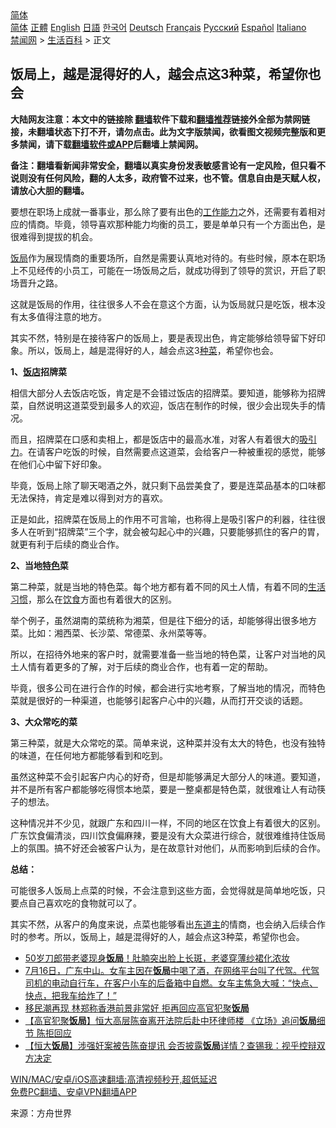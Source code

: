  <!-- 面包屑导航 --> <div class="breadcrumb"><!-- GTranslate: https://gtranslate.io/ -->  <div class="switcher notranslate">  <div class="selected">  <a href="#" onclick="return false;"> 简体</a>  </div>  <div class="option">  <a href="https://www.bannedbook.org" onclick="doGTranslate('zh-CN|zh-CN');jQuery('div.switcher div.selected a').html(jQuery(this).html());return false;" title="简体中文" class="nturl selected"> 简体</a>  <a href="https://www.bannedbook.org/zh-tw/" onclick="doGTranslate('zh-CN|zh-TW');jQuery('div.switcher div.selected a').html(jQuery(this).html());return false;" title="繁體中文" class="nturl"> 正體</a>  <a href="https://www.bannedbook.org/en/" onclick="doGTranslate('zh-CN|en');jQuery('div.switcher div.selected a').html(jQuery(this).html());return false;" title="English" class="nturl"> English</a>  <a href="https://www.bannedbook.org/ja/" onclick="doGTranslate('zh-CN|ja');jQuery('div.switcher div.selected a').html(jQuery(this).html());return false;" title="日本語" class="nturl"> 日語</a>  <a href="https://www.bannedbook.org/ko/" onclick="doGTranslate('zh-CN|ko');jQuery('div.switcher div.selected a').html(jQuery(this).html());return false;" title="한국어" class="nturl"> 한국어</a>  <a href="https://www.bannedbook.org/de/" onclick="doGTranslate('zh-CN|de');jQuery('div.switcher div.selected a').html(jQuery(this).html());return false;" title="Deutsch" class="nturl"> Deutsch</a>  <a href="https://www.bannedbook.org/fr/" onclick="doGTranslate('zh-CN|fr');jQuery('div.switcher div.selected a').html(jQuery(this).html());return false;" title="Français" class="nturl"> Français</a>  <a href="https://www.bannedbook.org/ru/" onclick="doGTranslate('zh-CN|ru');jQuery('div.switcher div.selected a').html(jQuery(this).html());return false;" title="Русский" class="nturl"> Русский</a>  <a href="https://www.bannedbook.org/es/" onclick="doGTranslate('zh-CN|es');jQuery('div.switcher div.selected a').html(jQuery(this).html());return false;" title="Español" class="nturl"> Español</a>  <a href="https://www.bannedbook.org/it/" onclick="doGTranslate('zh-CN|it');jQuery('div.switcher div.selected a').html(jQuery(this).html());return false;" title="Italiano" class="nturl"> Italiano</a>  </div>  </div>      <div class='breadcrumb-sub'><!-- Breadcrumb NavXT 6.3.0 --> <a href="https://www.bannedbook.org/" class="home">禁闻网</a> &gt; <a href="https://www.bannedbook.org/bnews/lifebaike/" class="category">生活百科</a> &gt; 正文</div></div><h2>饭局上，越是混得好的人，越会点这3种菜，希望你也会</h2> <p class="notice"><b>大陆网友注意：本文中的链接除 <a href="https://github.com/bannedbook/fanqiang" >翻墙</a>软件下载和<a href="https://github.com/killgcd/justmysocks/blob/master/README.md">翻墙推荐</a>链接外全部为禁网链接，未翻墙状态下打不开，请勿点击。此为文字版禁闻，欲看图文视频完整版和更多禁闻，请下载<a href="https://github.com/bannedbook/fanqiang">翻墙软件或APP</a>后翻墙上禁闻网。</p><p>备注：翻墙看新闻非常安全，翻墙以真实身份发表敏感言论有一定风险，但只看不说则没有任何风险，翻的人太多，政府管不过来，也不管。信息自由是天赋人权，请放心大胆的翻墙。</b></p>  <div class="entry"> <p>要想在职场上成就一番事业，那么除了要有出色的<a href="https://www.bannedbook.org/bnews/tag/%E5%B7%A5%E4%BD%9C%E8%83%BD%E5%8A%9B/" class="st_tag internal_tag" rel="tag" title="标签 工作能力 下的日志">工作能力</a>之外，还需要有着相对应的情商。毕竟，领导喜欢那种能力均衡的员工，要是单单只有一个方面出色，是很难得到提拔的机会。</p> <p><a href="https://www.bannedbook.org/bnews/tag/%e9%a5%ad%e5%b1%80/" class="st_tag internal_tag" rel="tag" title="标签 饭局 下的日志">饭局</a>作为展现情商的重要场所，自然是需要认真地对待的。有些时候，原本在职场上不见经传的小员工，可能在一场饭局之后，就成功得到了领导的赏识，开启了职场晋升之路。</p> <p>这就是饭局的作用，往往很多人不会在意这个方面，认为饭局就只是吃饭，根本没有太多值得注意的地方。</p> <p>其实不然，特别是在接待客户的饭局上，要是表现出色，肯定能够给领导留下好印象。所以，饭局上，越是混得好的人，越会点这3<a href="https://www.bannedbook.org/bnews/tag/%E7%A7%8D%E8%8F%9C/" class="st_tag internal_tag" rel="tag" title="标签 种菜 下的日志">种菜</a>，希望你也会。</p> <p><strong>1、<a href="https://www.bannedbook.org/bnews/tag/%E9%A5%AD%E5%BA%97/" class="st_tag internal_tag" rel="tag" title="标签 饭店 下的日志">饭店</a>招牌菜</strong></p>  <p>相信大部分人去饭店吃饭，肯定是不会错过饭店的招牌菜。要知道，能够称为招牌菜，自然说明这道菜受到最多人的欢迎，饭店在制作的时候，很少会出现失手的情况。</p> <p>而且，招牌菜在口感和卖相上，都是饭店中的最高水准，对客人有着很大的<a href="https://www.bannedbook.org/bnews/tag/%E5%90%B8%E5%BC%95%E5%8A%9B/" class="st_tag internal_tag" rel="tag" title="标签 吸引力 下的日志">吸引力</a>。在请客户吃饭的时候，自然需要点这道菜，会给客户一种被重视的感觉，能够在他们心中留下好印象。</p> <p>毕竟，饭局上除了聊天喝酒之外，就只剩下品尝美食了，要是连菜品基本的口味都无法保持，肯定是难以得到对方的喜欢。</p> <p>正是如此，招牌菜在饭局上的作用不可言喻，也称得上是吸引客户的利器，往往很多人在听到“招牌菜”三个字，就会被勾起心中的兴趣，只要能够抓住的客户的胃，就更有利于后续的商业合作。</p> <p><strong>2、当地<a href="https://www.bannedbook.org/bnews/tag/%E7%89%B9%E8%89%B2/" class="st_tag internal_tag" rel="tag" title="标签 特色 下的日志">特色</a>菜</strong></p>  <p>第二种菜，就是当地的特色菜。每个地方都有着不同的风土人情，有着不同的<a href="https://www.bannedbook.org/bnews/tag/%E7%94%9F%E6%B4%BB%E4%B9%A0%E6%83%AF/" class="st_tag internal_tag" rel="tag" title="标签 生活习惯 下的日志">生活习惯</a>，那么在<a href="https://www.bannedbook.org/bnews/tag/%e9%a5%ae%e9%a3%9f/" class="st_tag internal_tag" rel="tag" title="标签 饮食 下的日志">饮食</a>方面也有着很大的区别。</p> <p>举个例子，虽然湖南的菜统称为湘菜，但是往下细分的话，却能够得出很多地方菜。比如：湘西菜、长沙菜、常德菜、永州菜等等。</p> <p>所以，在招待外地来的客户时，就需要准备一些当地的特色菜，让客户对当地的风土人情有着更多的了解，对于后续的商业合作，也有着一定的帮助。</p> <p>毕竟，很多公司在进行合作的时候，都会进行实地考察，了解当地的情况，而特色菜就是很好的一种渠道，也能够引起客户心中的兴趣，从而打开交谈的话题。</p> <p><strong>3、大众常吃的菜</strong></p>  <p>第三种菜，就是大众常吃的菜。简单来说，这种菜并没有太大的特色，也没有独特的味道，在任何地方都能够看到和吃到。</p> <p>虽然这种菜不会引起客户内心的好奇，但是却能够满足大部分人的味道。要知道，并不是所有客户都能够吃得惯本地菜，要是一整桌都是特色菜，就很难让人有动筷子的想法。</p> <p>这种情况并不少见，就跟广东和四川一样，不同的地区在饮食上有着很大的区别。广东饮食偏清淡，四川饮食偏麻辣，要是没有大众菜进行综合，就很难维持住饭局上的氛围。搞不好还会被客户认为，是在故意针对他们，从而影响到后续的合作。</p> <p><strong>总结：</strong></p> <p>可能很多人饭局上点菜的时候，不会注意到这些方面，会觉得就是简单地吃饭，只要点自己喜欢吃的食物就可以了。</p>  <p>其实不然，从客户的角度来说，点菜也能够看出<a href="https://www.bannedbook.org/bnews/tag/%E4%B8%9C%E9%81%93%E4%B8%BB/" class="st_tag internal_tag" rel="tag" title="标签 东道主 下的日志">东道主</a>的情商，也会纳入后续合作时的参考。所以，饭局上，越是混得好的人，越会点这3种菜，希望你也会。</p> <ul class='op-related-articles' title='相关阅读'> <li><a href='https://www.bannedbook.org/bnews/yule/20210726/1594302.html' target='_blank'>50岁刀郎带老婆现身<b>饭局</b>！肚腩突出脸上长斑，老婆穿薄纱裙化浓妆</a></li> <li><a href='https://www.bannedbook.org/bnews/bannedvideo/20210720/1590644.html' target='_blank'>7月16日，广东中山。女车主因在<b>饭局</b>中喝了酒，在网络平台叫了代驾。代驾司机的电动自行车，在客户小车的后备箱中自燃。女车主焦急大喊：“快点、快点，把我车给炸了！”</a></li> <li><a href='https://www.bannedbook.org/bnews/comments/20210720/1590619.html' target='_blank'>移民潮再现 林郑称香港前景非常好 拒再回应高官犯聚<b>饭局</b></a></li> <li><a href='https://www.bannedbook.org/bnews/comments/20210719/1590207.html' target='_blank'>【高官犯聚<b>饭局</b>】恒大高层陈奋离开法院后赴中环律师楼 《立场》追问<b>饭局</b>细节 陈拒回应</a></li> <li><a href='https://www.bannedbook.org/bnews/headline/20210719/1590089.html' target='_blank'>【恒大<b>饭局</b>】涉强奸案被告陈奋提讯 会否披露<b>饭局</b>详情？查锡我：视乎控辩双方决定</a></li> </ul> <p class="texttj"> <a href="https://github.com/bannedbook/fanqiang/wiki/V2ray%E6%9C%BA%E5%9C%BA" target="_blank">WIN/MAC/安卓/iOS高速翻墙:高清视频秒开,超低延迟</a><br/> <a href="https://github.com/bannedbook/fanqiang/wiki/%E7%A6%81%E9%97%BB%E7%BD%91%E5%AE%89%E5%8D%93%E7%BF%BB%E5%A2%99%E6%96%B0%E9%97%BBAPP" target="_blank">免费PC翻墙、安卓VPN翻墙APP</a></p><p> 来源：方舟世界 </p><a name='sharetosocial'></a>  <div style="margin-bottom:5px;padding-bottom:5px;clear:both"> <div id="archive-pix-1" class="banner-ads"> <!-- AuctionX Display platform tag START --> <div id="26318x728x90x621x_ADSLOT2" clicktrack="%%CLICK_URL_ESC%%"></div> <!-- AuctionX Display platform tag END --> </div> <div id="archive-pix-2" class="banner-ads"> <!-- AuctionX Display platform tag START --> <div id="26315x300x250x621x_ADSLOT2" clicktrack="%%CLICK_URL_ESC%%"></div> <!-- AuctionX Display platform tag END --> </div> </div>  <div id="archive-pix-1" class="banner-ads"> <!-- AuctionX Display platform tag START --> <div id="26318x728x90x621x_ADSLOT3" clicktrack="%%CLICK_URL_ESC%%"></div> <!-- AuctionX Display platform tag END --> </div> </div><!--END ENTRY--> 